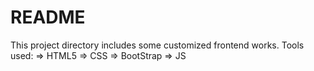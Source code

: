# README

This project directory includes some customized frontend works.
Tools used: 
	=> HTML5
	=> CSS
	=> BootStrap
	=> JS
